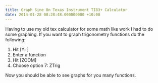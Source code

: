 ```yaml
---
title: Graph Sine On Texas Instrument TI83+ Calculator
date: 2014-01-28 08:28:48.000000000 +10:00
---
```

Having to use my old tex calculator for some math like work I had to do some graphing. If you want to graph trigonometry functions do the following:

1. Hit [Y=]
2. Enter a function
3. Hit [ZOOM]
4. Choose option 7: ZTrig

Now you should be able to see graphs for you many functions.
